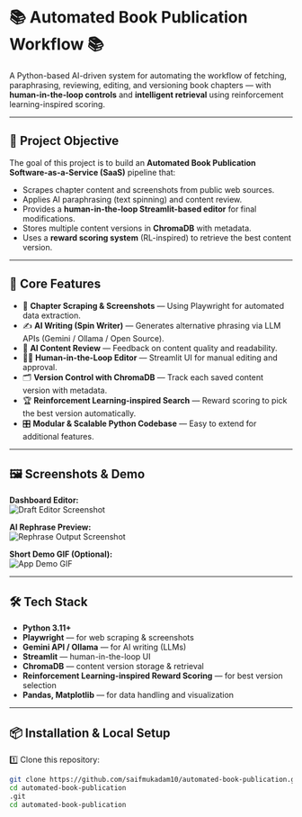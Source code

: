 # 📚 Automated Book Publication Workflow 📚

A Python-based AI-driven system for automating the workflow of fetching, paraphrasing, reviewing, editing, and versioning book chapters — with **human-in-the-loop controls** and **intelligent retrieval** using reinforcement learning-inspired scoring.

---

## 📌 Project Objective

The goal of this project is to build an **Automated Book Publication Software-as-a-Service (SaaS)** pipeline that:

- Scrapes chapter content and screenshots from public web sources.
- Applies AI paraphrasing (text spinning) and content review.
- Provides a **human-in-the-loop Streamlit-based editor** for final modifications.
- Stores multiple content versions in **ChromaDB** with metadata.
- Uses a **reward scoring system** (RL-inspired) to retrieve the best content version.

---

## 🚀 Core Features

- 📖 **Chapter Scraping & Screenshots** — Using Playwright for automated data extraction.  
- ✍️ **AI Writing (Spin Writer)** — Generates alternative phrasing via LLM APIs (Gemini / Ollama / Open Source).  
- 📝 **AI Content Review** — Feedback on content quality and readability.  
- 👨‍💻 **Human-in-the-Loop Editor** — Streamlit UI for manual editing and approval.  
- 🗂️ **Version Control with ChromaDB** — Track each saved content version with metadata.  
- 🏆 **Reinforcement Learning-inspired Search** — Reward scoring to pick the best version automatically.  
- 🎛️ **Modular & Scalable Python Codebase** — Easy to extend for additional features.

---

## 🖼️ Screenshots & Demo

**Dashboard Editor:**  
![Draft Editor Screenshot](images/draft_editor2.png)  

**AI Rephrase Preview:**  
![Rephrase Output Screenshot](images/rephrase_output.png)  

**Short Demo GIF (Optional):**  
![App Demo GIF](videos/demo.gif)  

---

## 🛠️ Tech Stack

- **Python 3.11+**  
- **Playwright** — for web scraping & screenshots  
- **Gemini API / Ollama** — for AI writing (LLMs)  
- **Streamlit** — human-in-the-loop UI  
- **ChromaDB** — content version storage & retrieval  
- **Reinforcement Learning-inspired Reward Scoring** — for best version selection  
- **Pandas, Matplotlib** — for data handling and visualization

---

## 📦 Installation & Local Setup

1️⃣ Clone this repository:  
```bash
git clone https://github.com/saifmukadam10/automated-book-publication.git
cd automated-book-publication
.git
cd automated-book-publication
